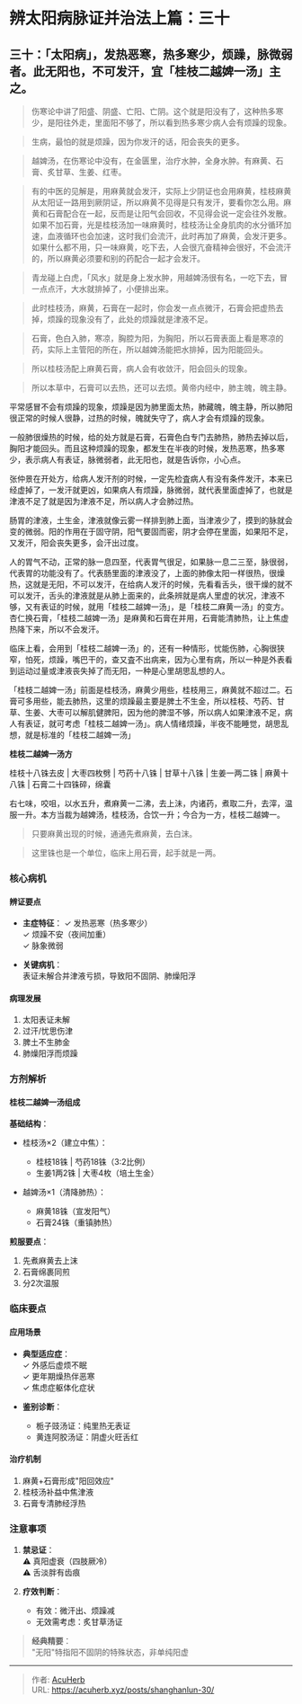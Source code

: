 # 辨太阳病脉证并治法上篇：三十


## 三十：「太阳病」，发热恶寒，热多寒少，烦躁，脉微弱者。此无阳也，不可发汗，宜「桂枝二越婢一汤」主之。

<!--more-->

> 伤寒论中讲了阳盛、阴盛、亡阳、亡阴。这个就是阳没有了，这种热多寒少，是阳往外走，里面阳不够了，所以看到热多寒少病人会有烦躁的现象。

> 生病，最怕的就是烦躁，因为你发汗的话，阳会丧失的更多。

> 越婢汤，在伤寒论中没有，在金匮里，治疗水肿，全身水肿。有麻黄、石膏、炙甘草、生姜、红枣。

> 有的中医的见解是，用麻黄就会发汗，实际上少阴证也会用麻黄，桂枝麻黄从太阳证一路用到厥阴证，所以麻黄不见得是只有发汗，要看你怎么用。麻黄和石膏配合在一起，反而是让阳气会回收，不见得会说一定会往外发散。如果不加石膏，光是桂枝汤加一味麻黄时，桂枝汤让全身肌肉的水分循环加速，血液循环也会加速，这时我们会流汗，此时再加了麻黄，会发汗更多。如果什么都不用，只一味麻黄，吃下去，人会很亢奋精神会很好，不会流汗的，所以麻黄必须要和别的药配合一起才会发汗。

> 青龙碰上白虎，「风水」就是身上发水肿，用越婢汤很有名，一吃下去，冒一点点汗，大水就排掉了，小便排出来。

> 此时桂枝汤，麻黄，石膏在一起时，你会发一点点微汗，石膏会把虚热去掉，烦躁的现象没有了，此处的烦躁就是津液不足。

> 石膏，色白入肺，寒凉，胸腔为阳，为胸阳，所以石膏表面上看是寒凉的药，实际上主管阳的所在，所以越婢汤能把水排掉，因为阳能回头。

> 所以桂枝汤配上麻黄石膏，病人会有收敛汗，阳会回头的现象。

> 所以本草中，石膏可以去热，还可以去烦。黄帝内经中，肺主魄，魄主静。

平常感冒不会有烦躁的现象，烦躁是因为肺里面太热，肺藏魄，魄主静，所以肺阳很正常的时候人很静，过热的时候，魄就失守了，病人才会有烦躁的现象。

一般肺很燥热的时候，给的处方就是石膏，石膏色白专门去肺热，肺热去掉以后，胸阳才能回头。而且这种烦躁的现象，都发生在半夜的时候，发热恶寒，热多寒少，表示病人有表证，脉微弱者，此无阳也，就是告诉你，小心点。

张仲景在开处方，给病人发汗剂的时候，一定先检査病人有没有条件发汗，本来已经虚掉了，一发汗就更凶，如果病人有烦躁，脉微弱，就代表里面虚掉了，也就是津液不足了就是因为津液不足，所以病人才会肺过热。

肠胃的津液，土生金，津液就像云雾一样排到肺上面，当津液少了，摸到的脉就会变的微弱。阳的作用在于固守阴，阳气要固而密，阴才会停在里面，如果阳不足，又发汗，阳会丧失更多，会汗出过度。

人的胃气不动，正常的脉一息四至，代表胃气很足，如果脉一息二三至，脉很弱，代表胃的功能没有了。代表肠里面的津液没了，上面的肺像太阳一样很热，很燥热，这就是无阳，不可以发汗，在给病人发汗的时候，先看看舌头，很干燥的就不可以发汗，舌头的津液就是从肺上面来的，此条辨就是病人里虚的状况，津液不够，又有表证的时候，就用「桂枝二越婢一汤」，是「桂枝二麻黄一汤」的变方。杏仁换石膏，「桂枝二越婢一汤」是麻黄和石膏在并用，石膏能清肺热，让上焦虚热降下来，所以不会发汗。

临床上看，会用到「桂枝二越婢一汤」的，还有一种情形，忧能伤肺，心胸很狭窄，怕死，烦躁，嘴巴干的，查又査不出病来，因为心里有病，所以一种是外表看到运动过量或津液丧失掉了而无阳，一种是心里胡思乱想的人。

「桂枝二越婢一汤」前面是桂枝汤，麻黄少用些，桂枝用三，麻黄就不超过二。石膏可多用些，能去肺热，这里的烦躁最主要是脾土不生金，所以桂枝、芍药、甘草、生姜、大枣可以解肌健脾阳，因为他的脾湿不够，所以病人如果津液不足，病人有表证，就可考虑「桂枝二越婢一汤」。病人情绪烦躁，半夜不能睡觉，胡思乱想，就是标准的「桂枝二越婢一汤」

**桂枝二越婢一汤方**

桂枝十八铢去皮 | 大枣四枚劈 | 芍药十八铢 | 甘草十八铢 | 生姜一两二铢 | 麻黄十八铢 | 石膏二十四铢碎，绵囊

右七味，咬咀，以水五升，煮麻黄一二沸，去上沬，内诸药，煮取二升，去滓，温服一升。本方当裁为越婢汤，桂枝汤，合饮一升；今合为一方，桂枝二越婢一。

> 只要麻黄出现的时候，通通先煮麻黄，去白沫。

> 这里铢也是一个单位，临床上用石膏，起手就是一两。

### 核心病机
#### 辨证要点
- **主症特征**：
  ✓ 发热恶寒（热多寒少）  
  ✓ 烦躁不安（夜间加重）  
  ✓ 脉象微弱  

- **关键病机**：  
  表证未解合并津液亏损，导致阳不固阴、肺燥阳浮

#### 病理发展
1. 太阳表证未解  
2. 过汗/忧思伤津  
3. 脾土不生肺金  
4. 肺燥阳浮而烦躁  

### 方剂解析
#### 桂枝二越婢一汤组成
**基础结构**：  
- 桂枝汤×2（建立中焦）：  
  - 桂枝18铢 | 芍药18铢（3:2比例）  
  - 生姜1两2铢 | 大枣4枚（培土生金）  

- 越婢汤×1（清降肺热）：  
  - 麻黄18铢（宣发阳气）  
  - 石膏24铢（重镇肺热）  

**煎服要点**：  
1. 先煮麻黄去上沫  
2. 石膏绵裹同煎  
3. 分2次温服  

### 临床要点
#### 应用场景
- **典型适应症**：  
  ✓ 外感后虚烦不眠  
  ✓ 更年期燥热伴恶寒  
  ✓ 焦虑症躯体化症状  

- **鉴别诊断**：  
  - 栀子豉汤证：纯里热无表证  
  - 黄连阿胶汤证：阴虚火旺舌红  

#### 治疗机制
1. 麻黄+石膏形成"阳回效应"  
2. 桂枝汤补益中焦津液  
3. 石膏专清肺经浮热  

### 注意事项
1. **禁忌证**：  
   ⚠️ 真阳虚衰（四肢厥冷）  
   ⚠️ 舌淡胖有齿痕  

2. **疗效判断**：  
   - 有效：微汗出、烦躁减  
   - 无效需考虑：炙甘草汤证  

> **经典精要**：  
> "无阳"特指阳不固阴的特殊状态，非单纯阳虚


---

> 作者: [AcuHerb](https://acuherb.xyz)  
> URL: https://acuherb.xyz/posts/shanghanlun-30/  

